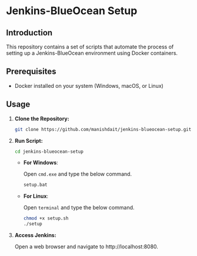 # Jenkins-BlueOcean Setup

## Introduction

This repository contains a set of scripts that automate the process of setting up a Jenkins-BlueOcean environment using Docker containers.
## Prerequisites

- Docker installed on your system (Windows, macOS, or Linux)

## Usage

1. **Clone the Repository:**
   ```bash
   git clone https://github.com/manishdait/jenkins-blueocean-setup.git
   ```
  
2. **Run Script:**
   ```bash
   cd jenkins-blueocean-setup
   ```
   - **For Windows**:

     Open `cmd.exe` and type the below command.
     ```bash
     setup.bat
     ```

    - **For Linux**:
   
      Open `terminal` and type the below command.
      ```bash
      chmod +x setup.sh
      ./setup
      ```
3. **Access Jenkins:**
 
   Open a web browser and navigate to http://localhost:8080.